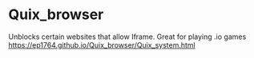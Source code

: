 # Quix_browser
Unblocks certain websites that allow Iframe. Great for playing .io games
https://ep1764.github.io/Quix_browser/Quix_system.html

